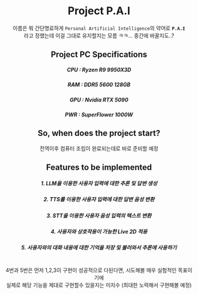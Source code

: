 <div align="center">


Project P.A.I
======

이름은 뭐 간단명료하게 `Personal Artificial Intelligence`의 약어로 **`P.A.I`**
<br>
라고 정했는데 이걸 그대로 유지할지는 모름 ㅋㅋ... 중간에 바꿀지도..?
<br>

Project PC Specifications
-
<h5> CPU : Ryzen R9 9950X3D</h5>
<h5> RAM : DDR5 5600 128GB</h5>
<h5> GPU : Nvidia RTX 5090</h5>
<h5> PWR : SuperFlower 1000W</h5>

So, when does the project start?
-
전역이후 컴퓨터 조립이 완료되는데로 바로 준비할 예정

Features to be implemented
-
<h5>1. LLM을 이용한 사용자 입력에 대한 추론 및 답변 생성</h5>
<h5>2. TTS를 이용한 사용자 입력에 대한 답변 음성 변환</h5>
<h5>3. STT을 이용한 사용자 음성 입력의 텍스트 변환</h5>
<h5>4. 사용자와 상호작용이 가능한 Live 2D 적용</h5>
<h5>5. 사용자와의 대화 내용에 대한 기억을 저장 및 불러와서 추론에 사용하기</h5>
<br>
4번과 5번은 먼저 1,2,3이 구현이 성공적으로 다된다면, 시도해볼 매우 실험적인 목표이기에
<br>
실제로 해당 기능을 제대로 구현할수 있을지는 미지수 (최대한 노력해서 구현해볼 예정)
